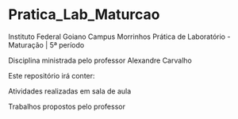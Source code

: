 # Pratica_Lab_Maturcao
Instituto Federal Goiano Campus Morrinhos
Prática de Laboratório - Maturação | 5ª período

Disciplina ministrada pelo professor Alexandre Carvalho

Este repositório irá conter: 

Atividades realizadas em sala de aula

Trabalhos propostos pelo professor
